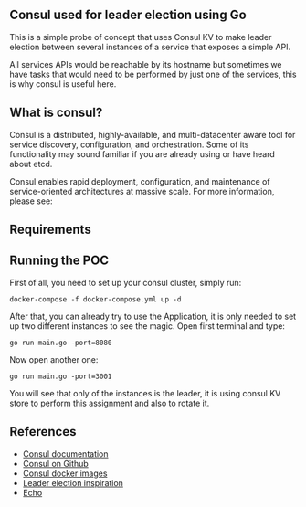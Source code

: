 ## Consul used for leader election using Go

<p>
This is a simple probe of concept that uses Consul KV to make leader election between several instances of a service that exposes a simple API.
</p>
<p>
All services APIs would be reachable by its hostname but sometimes we have tasks that would need to be performed by just one of the services, this is why consul is useful here.
</p>

## What is consul?

<p>
Consul is a distributed, highly-available, and multi-datacenter aware tool for service discovery, configuration, and orchestration.
Some of its functionality may sound familiar if you are already using or have heard about etcd. 
</p>

<p>
Consul enables rapid deployment, configuration, and maintenance of service-oriented architectures at massive scale. For more information, please see:
</p>

## Requirements






## Running the POC

First of all, you need to set up your consul cluster, simply run:
```
docker-compose -f docker-compose.yml up -d
```

After that, you can already try to use the Application, it is only needed to set up two different instances to see the magic.
Open first terminal and type:
```
go run main.go -port=8080
```

Now open another one:
```
go run main.go -port=3001
```

You will see that only of the instances is the leader, it is using consul KV store to perform this assignment and also to rotate it.



## References
* [Consul documentation](https://duckduckgo.com)
* [Consul on Github](https://github.com/hashicorp/consul)
* [Consul docker images](https://hub.docker.com/_/consul)
* [Leader election inspiration](https://clivern.com/leader-election-with-consul-and-golang/)
* [Echo](https://echo.labstack.com/)




